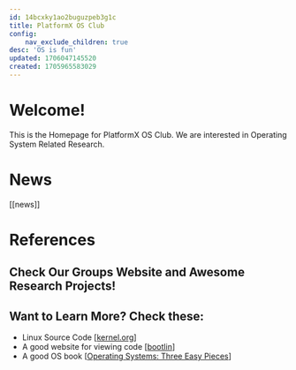 ```yaml
---
id: 14bcxky1ao2buguzpeb3g1c
title: PlatformX OS Club
config:
    nav_exclude_children: true
desc: 'OS is fun'
updated: 1706047145520
created: 1705965583029
---
```

# Welcome!

This is the Homepage for PlatformX OS Club. We are interested in Operating System Related Research. 

# News
[[news]]

# References

## Check Our Groups Website and Awesome Research Projects!

## Want to Learn More? Check these:
- Linux Source Code \[[kernel.org](https://www.kernel.org)\]
- A good website for viewing code \[[bootlin](https://elixir.bootlin.com/linux/latest/source)\]
- A good OS book \[[Operating Systems: Three Easy Pieces](https://pages.cs.wisc.edu/~remzi/OSTEP/)\]
